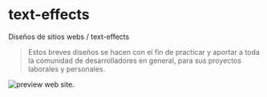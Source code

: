 # text-effects

Diseños de sitios webs / text-effects
> Estos breves diseños se hacen con el fin de practicar y aportar a toda la comunidad de desarrolladores en general, para sus proyectos laborales y personales.

![preview web site.](https://github.com/brayangomez22/text-effects-designs-for-the-web/blob/master/preview.jpg)
